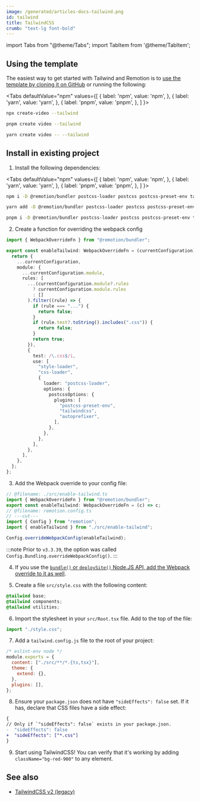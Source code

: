 ```yaml
---
image: /generated/articles-docs-tailwind.png
id: tailwind
title: TailwindCSS
crumb: "text-lg font-bold"
---
```


import Tabs from "@theme/Tabs";
import TabItem from '@theme/TabItem';

## Using the template

The easiest way to get started with Tailwind and Remotion is to [use the template by cloning it on GitHub](https://github.com/remotion-dev/template-tailwind) or running the following:

<Tabs
defaultValue="npm"
values={[
{ label: 'npm', value: 'npm', },
{ label: 'yarn', value: 'yarn', },
{ label: 'pnpm', value: 'pnpm', },
]
}>
<TabItem value="npm">

```bash
npx create-video --tailwind
```

  </TabItem>
  <TabItem value="pnpm">

```bash
pnpm create video --tailwind
```

  </TabItem>

  <TabItem value="yarn">

```bash
yarn create video -- --tailwind
```

  </TabItem>

</Tabs>

## Install in existing project

1. Install the following dependencies:

<Tabs
defaultValue="npm"
values={[
{ label: 'npm', value: 'npm', },
{ label: 'yarn', value: 'yarn', },
{ label: 'pnpm', value: 'pnpm', },
]
}>
<TabItem value="npm">

```bash
npm i -D @remotion/bundler postcss-loader postcss postcss-preset-env tailwindcss autoprefixer css-loader style-loader
```

  </TabItem>

  <TabItem value="yarn">

```bash
yarn add -D @remotion/bundler postcss-loader postcss postcss-preset-env tailwindcss autoprefixer css-loader style-loader
```

  </TabItem>
  <TabItem value="pnpm">

```bash
pnpm i -D @remotion/bundler postcss-loader postcss postcss-preset-env tailwindcss autoprefixer css-loader style-loader
```

  </TabItem>
</Tabs>

2. Create a function for overriding the webpack config

```ts twoslash title="src/enable-tailwind.ts"
import { WebpackOverrideFn } from "@remotion/bundler";

export const enableTailwind: WebpackOverrideFn = (currentConfiguration) => {
  return {
    ...currentConfiguration,
    module: {
      ...currentConfiguration.module,
      rules: [
        ...(currentConfiguration.module?.rules
          ? currentConfiguration.module.rules
          : []
        ).filter((rule) => {
          if (rule === "...") {
            return false;
          }
          if (rule.test?.toString().includes(".css")) {
            return false;
          }
          return true;
        }),
        {
          test: /\.css$/i,
          use: [
            "style-loader",
            "css-loader",
            {
              loader: "postcss-loader",
              options: {
                postcssOptions: {
                  plugins: [
                    "postcss-preset-env",
                    "tailwindcss",
                    "autoprefixer",
                  ],
                },
              },
            },
          ],
        },
      ],
    },
  };
};
```

3. Add the Webpack override to your config file:

```ts twoslash title="remotion.config.ts"
// @filename: ./src/enable-tailwind.ts
import { WebpackOverrideFn } from "@remotion/bundler";
export const enableTailwind: WebpackOverrideFn = (c) => c;
// @filename: remotion.config.ts
// ---cut---
import { Config } from "remotion";
import { enableTailwind } from "./src/enable-tailwind";

Config.overrideWebpackConfig(enableTailwind);
```

:::note
Prior to `v3.3.39`, the option was called `Config.Bundling.overrideWebpackConfig()`.
:::

4. If you use the [`bundle()` or `deploySite()` Node.JS API, add the Webpack override to it as well](/docs/webpack#when-using-bundle-and-deploysite).

5. Create a file `src/style.css` with the following content:

```css title="src/style.css"
@tailwind base;
@tailwind components;
@tailwind utilities;
```

6. Import the stylesheet in your `src/Root.tsx` file. Add to the top of the file:

```js title="src/Root.tsx"
import "./style.css";
```

7.  Add a `tailwind.config.js` file to the root of your project:

```js title="tailwind.config.js"
/* eslint-env node */
module.exports = {
  content: ["./src/**/*.{ts,tsx}"],
  theme: {
    extend: {},
  },
  plugins: [],
};
```

8. Ensure your `package.json` does not have `"sideEffects": false` set. If it has, declare that CSS files have a side effect:

```diff title="package.json"
{
// Only if `"sideEffects": false` exists in your package.json.
-  "sideEffects": false
+  "sideEffects": ["*.css"]
}
```

9. Start using TailwindCSS! You can verify that it's working by adding `className="bg-red-900"` to any element.

## See also

- [TailwindCSS v2 (legacy)](/docs/tailwind-legacy)
